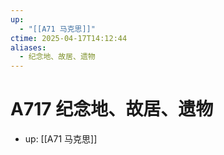 ```yaml
---
up:
  - "[[A71 马克思]]"
ctime: 2025-04-17T14:12:44
aliases:
  - 纪念地、故居、遗物
---
```


# A717 纪念地、故居、遗物

- up: [[A71 马克思]]
